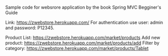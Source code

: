 Sample code for websrore application by the book Spring MVC Begginer's Guide

Link: https://zwebstore.herokuapp.com/
For authentication use user: admin and password: P12345.

Product List: https://zwebstore.herokuapp.com/market/products
Add new product: https://zwebstore.herokuapp.com/market/products/add
Filter by category: https://zwebstore.herokuapp.com/market/products/Tablet